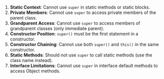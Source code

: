 1. **Static Context**: Cannot use `super` in static methods or static blocks.
2. **Private Members**: Cannot use `super` to access private members of the parent class.
3. **Grandparent Access**: Cannot use `super` to access members of grandparent classes (only immediate parent).
4. **Constructor Position**: `super()` must be the first statement in a constructor.
5. **Constructor Chaining**: Cannot use both `super()` and `this()` in the same constructor.
6. **Static Methods**: Should not use `super` to call static methods (use the class name instead).
7. **Interface Limitations**: Cannot use `super` in interface default methods to access Object methods.